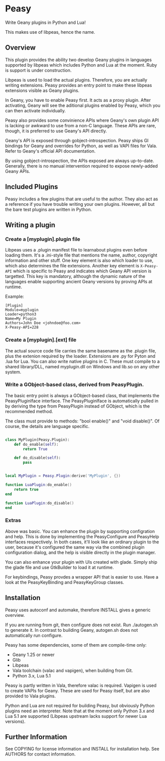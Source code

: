 # Peasy

Write Geany plugins in Python and Lua!

This makes use of libpeas, hence the name.

Overview
--------

This plugin provides the ability two develop Geany plugins in languages
supported by libpeas which includes Python and Lua at the moment. Ruby is
support is under construction.

Libpeas is used to load the actual plugins. Therefore, you are actually writing
extensions. Peasy provides an entry point to make these libpeas extensions
visible as Geany plugins.

In Geany, you have to enable Peasy first. It acts as a proxy plugin. After
activating, Geany will see the aditional plugins enabled by Peasy, which you
can then activate individually.

Peasy also provides some convinience APIs where Geany's own plugin API is
lacking or awkward to use from a non-C language. These APIs are rare, though,
it is preferred to use Geany's API directly.

Geany's API is exposed through gobject-introspection. Peasy ships GI bindings
for Geany and overrides for Python, as well as VAPI files for Vala. Refer to
Geany's official API documentation.

By using gobject-introspection, the APIs exposed are always up-to-date.
Generally, there is no manual intervention required to expose newly-added Geany
APIs.

Included Plugins
----------------

Peasy includes a few plugins that are useful to the author. They also act
as a reference if you have trouble writing your own plugins. However, all
but the bare test plugins are written in Python.


Writing a plugin
----------------

### Create a [myplugin].plugin file

Libpeas uses a .plugin manifest file to learnabout plugins even before loading
them. It's a .ini-style file that mentions the name, author, copyright information
and other stuff. One key element is also which loader to use, which also
determines the file extensions. Another key element is `X-Peasy-API` which is
specific to Peasy and indicates which Geany API version is targetted. This
key is mandatory, although the dynamic nature of the languages enable supporting
ancient Geany versions by proving APIs at runtime.

Example:

```
[Plugin]
Module=myplugin
Loader=python3
Name=My Plugin
Authors=John Doe <johndoe@foo.com>
X-Peasy-API=228
```

### Create a [myplugin].[ext] file

The actual source code file carries the same basename as the .plugin file,
plus the extenion required by the loader. Extensions are .py for Pyton and .lua
for Lua. You can also write native plugins in C. These must compile to a
shared library/DLL, named myplugin.dll on Windows and lib<plugin>.so on
any other system.

### Write a GObject-based class, derived from PeasyPlugin.

The basic entry point is always a GObject-based class, that implements
the PeasyPluginIface interface. The PeasyPluginIface is automatically pulled
in by deriving the type from PeasyPlugin instead of GObject, which is the
recommended method.

The class must provide to methods: "bool enable()" and "void disable()".
Of course, the details are language specific.

```python

class MyPlugin(Peasy.Plugin):
    def do_enable(self):
        return True

    def do_disable(self):
        pass
```

```lua

local MyPlugin = Peasy.Plugin:derive('MyPlugin', {})

function LuaPlugin:do_enable()
    return true
end

function LuaPlugin:do_disable()
end
```

### Extras

Above was basic. You can enhance the plugin by supporting configration and
help. This is done by implementing the PeasyConfigure and PeasyHelp interfaces
respectively. In both cases, it'll look like an ordinary plugin to the user,
because it's configured the same way via the combined plugin configuration
dialog, and the help is visible directly in the plugin manager.

You can also enhance your plugin with UIs created with glade. Simply
ship the glade file and use GtkBuilder to load it at runtime.

For keybindings, Peasy provdes a wrapper API that is easier to use. Have a look
at the PeasyKeyBinding and PeasyKeyGroup classes.

Installation
------------

Peasy uses autoconf and automake, therefore INSTALL gives a generic overview.

If you are running from git, then configure does not exist. Run ./autogen.sh to
generate it. In contrast to building Geany, autogen.sh does not automatically
run configure.

Peasy has some dependencies, some of them are compile-time only:

* Geany 1.25 or newer
* Glib
* Libpeas
* Vala toolchain (valac and vapigen), when building from Git.
* Python 3.x, Lua 5.1

Peasy is partly written in Vala, therefore valac is required. Vapigen is
used to create VAPIs for Geany. These are used for Peasy itself, but are
also provided to Vala plugins.

Python and Lua are not required for building Peasy, but obviously Python
plugins need an interpreter. Note that at the moment only Python 3.x and Lua
5.1 are supported (Libpeas upstream lacks support for newer Lua versions).

Further Information
-------------------

See COPYING for license information and INSTALL for installation help. See
AUTHORS for contact information.

